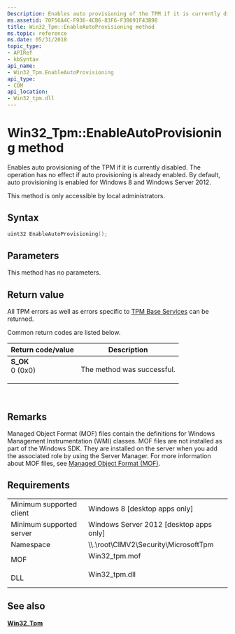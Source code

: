 ```yaml
---
Description: Enables auto provisioning of the TPM if it is currently disabled.
ms.assetid: 70F56A4C-F936-4CB6-83F6-F3B691F43B98
title: Win32_Tpm::EnableAutoProvisioning method
ms.topic: reference
ms.date: 05/31/2018
topic_type: 
- APIRef
- kbSyntax
api_name: 
- Win32_Tpm.EnableAutoProvisioning
api_type: 
- COM
api_location: 
- Win32_tpm.dll
---
```


# Win32\_Tpm::EnableAutoProvisioning method

Enables auto provisioning of the TPM if it is currently disabled. The operation has no effect if auto provisioning is already enabled. By default, auto provisioning is enabled for Windows 8 and Windows Server 2012.

This method is only accessible by local administrators.

## Syntax


```C++
uint32 EnableAutoProvisioning();
```



## Parameters

This method has no parameters.

## Return value

All TPM errors as well as errors specific to [TPM Base Services](https://msdn.microsoft.com/library/Aa446795(v=VS.85).aspx) can be returned.

Common return codes are listed below.



| Return code/value                                                                                                                                 | Description                           |
|---------------------------------------------------------------------------------------------------------------------------------------------------|---------------------------------------|
| <dl> <dt>**S\_OK**</dt> <dt>0 (0x0)</dt> </dl> | The method was successful.<br/> |



 

## Remarks

Managed Object Format (MOF) files contain the definitions for Windows Management Instrumentation (WMI) classes. MOF files are not installed as part of the Windows SDK. They are installed on the server when you add the associated role by using the Server Manager. For more information about MOF files, see [Managed Object Format (MOF)](https://msdn.microsoft.com/library/Aa823192(v=VS.85).aspx).

## Requirements



|                                     |                                                                                           |
|-------------------------------------|-------------------------------------------------------------------------------------------|
| Minimum supported client<br/> | Windows 8 \[desktop apps only\]<br/>                                                |
| Minimum supported server<br/> | Windows Server 2012 \[desktop apps only\]<br/>                                      |
| Namespace<br/>                | \\\\.\\root\\CIMV2\\Security\\MicrosoftTpm<br/>                                     |
| MOF<br/>                      | <dl> <dt>Win32\_tpm.mof</dt> </dl> |
| DLL<br/>                      | <dl> <dt>Win32\_tpm.dll</dt> </dl> |



## See also

<dl> <dt>

[**Win32\_Tpm**](win32-tpm.md)
</dt> </dl>

 

 




